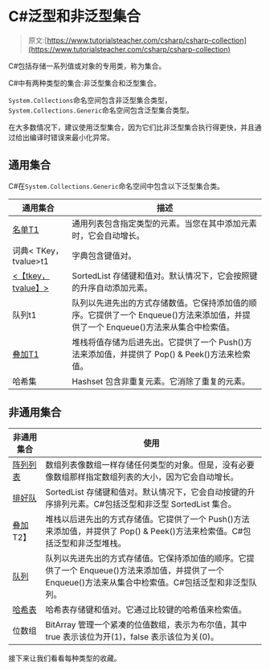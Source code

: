 # C#泛型和非泛型集合

> 原文:[https://www.tutorialsteacher.com/csharp/csharp-collection](https://www.tutorialsteacher.com/csharp/csharp-collection)

C#包括存储一系列值或对象的专用类，称为集合。

C#中有两种类型的集合:非泛型集合和泛型集合。

`System.Collections`命名空间包含非泛型集合类型，`System.Collections.Generic`命名空间包含泛型集合类型。

在大多数情况下，建议使用泛型集合，因为它们比非泛型集合执行得更快，并且通过给出编译时错误来最小化异常。

## 通用集合

C#在`System.Collections.Generic`命名空间中包含以下泛型集合类。

| 通用集合 | 描述 |
| --- | --- |
| [名单<T>T1](/csharp/csharp-list) | 通用列表<t>包含指定类型的元素。当您在其中添加元素时，它会自动增长。</t> |
| 词典< TKey，tvalue>t1 | 字典<tkey>包含键值对。</tkey> |
| [<【tkey，tvalue】>](/csharp/csharp-sortedlist) | SortedList 存储键和值对。默认情况下，它会按照键的升序自动添加元素。 |
| 队列<t>t1 | 队列<t>以先进先出的方式存储数值。它保持添加值的顺序。它提供了一个 Enqueue()方法来添加值，并提供了一个 Enqueue()方法来从集合中检索值。</t> |
| [叠加<T>T1](/csharp/csharp-stack) | 堆栈<t>将值存储为后进先出。它提供了一个 Push()方法来添加值，并提供了 Pop() & Peek()方法来检索值。</t> |
| 哈希集 | Hashset <t>包含非重复元素。它消除了重复的元素。</t> |

## 非通用集合

| 非通用集合 | 使用 |
| --- | --- |
| [阵列列表](/csharp/csharp-arraylist) | 数组列表像数组一样存储任何类型的对象。但是，没有必要像数组那样指定数组列表的大小，因为它会自动增长。 |
| [排好队](/csharp/csharp-sortedlist) | SortedList 存储键和值对。默认情况下，它会自动按键的升序排列元素。C#包括泛型和非泛型 SortedList 集合。 |
| [叠加](/csharp/csharp-stack)T2】 | 堆栈以后进先出的方式存储值。它提供了一个 Push()方法来添加值，并提供了 Pop() & Peek()方法来检索值。C#包括泛型和非泛型堆栈。 |
| [队列](/csharp/csharp-queue) | 队列以先进先出的方式存储值。它保持添加值的顺序。它提供了一个 Enqueue()方法来添加值，并提供了一个 Enqueue()方法来从集合中检索值。C#包括泛型和非泛型队列。 |
| [哈希表](/csharp/csharp-hashtable) | 哈希表存储键和值对。它通过比较键的哈希值来检索值。 |
| 位数组 | BitArray 管理一个紧凑的位值数组，表示为布尔值，其中 true 表示该位为开(1)，false 表示该位为关(0)。 |

接下来让我们看看每种类型的收藏。
